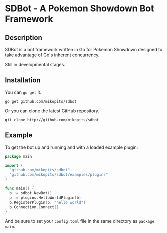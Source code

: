 SDBot - A Pokemon Showdown Bot Framework
==========================================

Description
-----------

SDBot is a bot framework written in Go for Pokemon Showdown designed to take
advantage of Go's inherent concurrency.

Still in developmental stages.

Installation
------------

You can `go get` it.

```
go get github.com/mikopits/sdbot
```

Or you can clone the latest GitHub repository.

```
git clone http://github.com/mikopits/sdbot
```

Example
-------

To get the bot up and running and with a loaded example plugin:

```go
package main

import (
  "github.com/mikopits/sdbot"
  "github.com/mikopits/sdbot/examples/plugins"
)

func main() {
  b := sdbot.NewBot()
  p := plugins.HelloWorldPlugin(b)
  b.RegisterPlugin(p, "hello world")
  b.Connection.Connect()
}
```

And be sure to set your `config.toml` file in the same directory as
`package main`.
